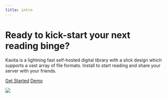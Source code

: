 ```yaml
---
title: intro
---
```


# Ready to kick-start your next reading binge?

Kavita is a lightning fast self-hosted digital library with a slick design which supports a vast array of file formats. Install to start reading and share your server with your friends.

<a class="button" href="/get-started">Get Started</a> 
<a class="button secondary ghost" href="https://demo.kavitareader.com/login?apiKey=c8504538-5da6-4133-a9f4-d21d1d0909b9" target='_blank'>Demo</a>

![](/uploads/photos/hero.webp)